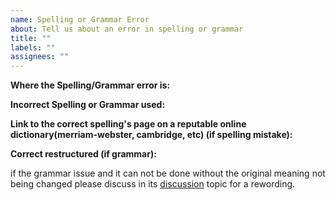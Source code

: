 ```yaml
---
name: Spelling or Grammar Error
about: Tell us about an error in spelling or grammar
title: ""
labels: ""
assignees: ""
---
```


**Where the Spelling/Grammar error is:**

**Incorrect Spelling or Grammar used:**

**Link to the correct spelling's page on a reputable online dictionary(merriam-webster, cambridge, etc) (if spelling mistake):**

**Correct restructured (if grammar):**

if the grammar issue and it can not be done without the original meaning not being changed please discuss in its [discussion](https://github.com/aiming-taxonomy/aiming-taxonomy/discussions/) topic for a rewording.
